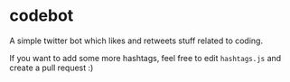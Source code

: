# codebot
A simple twitter bot which likes and retweets stuff related to coding.

If you want to add some more hashtags, feel free to edit `hashtags.js` and create a pull request :)
